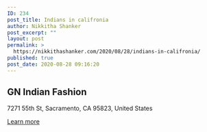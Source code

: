 ```yaml
---
ID: 234
post_title: Indians in califronia
author: Nikkitha Shanker
post_excerpt: ""
layout: post
permalink: >
  https://nikkithashanker.com/2020/08/28/indians-in-califronia/
published: true
post_date: 2020-08-28 09:16:20
---
```

<!-- wp:heading -->
<h2>GN Indian Fashion</h2>
<!-- /wp:heading -->

<!-- wp:paragraph -->
<p> 7271 55th St, Sacramento, CA 95823, United States </p>
<!-- /wp:paragraph -->

<!-- wp:paragraph -->
<p><a href="https://nikkithashanker.com/locations/california/">Learn more</a></p>
<!-- /wp:paragraph -->